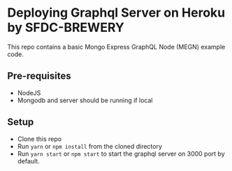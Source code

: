 # Deploying Graphql Server on Heroku by SFDC-BREWERY
This repo contains a basic Mongo Express GraphQL Node (MEGN) example code.

## Pre-requisites
- NodeJS
- Mongodb and server should be running if local

## Setup
- Clone this repo
- Run `yarn` or `npm install` from the cloned directory
- Run `yarn start` or `npm start` to start the graphql server on 3000 port by default.

